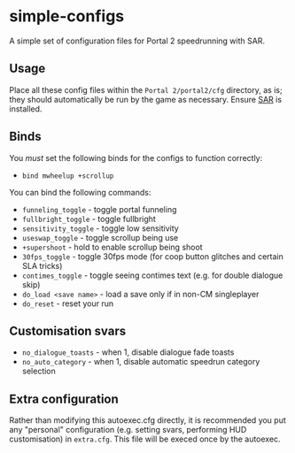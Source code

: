 # simple-configs

A simple set of configuration files for Portal 2 speedrunning with SAR.

## Usage

Place all these config files within the `Portal 2/portal2/cfg` directory, as is;
they should automatically be run by the game as necessary. Ensure [SAR] is
installed.

[SAR]: https://github.com/p2sr/SourceAutoRecord

## Binds

You *must* set the following binds for the configs to function
correctly:
- `bind mwheelup +scrollup`

You can bind the following commands:
- `funneling_toggle` - toggle portal funneling
- `fullbright_toggle` - toggle fullbright
- `sensitivity_toggle` - toggle low sensitivity
- `useswap_toggle` - toggle scrollup being use
- `+supershoot` - hold to enable scrollup being shoot
- `30fps_toggle` - toggle 30fps mode (for coop button glitches and certain SLA tricks)
- `contimes_toggle` - toggle seeing contimes text (e.g. for double dialogue skip)
- `do_load <save name>` - load a save only if in non-CM singleplayer
- `do_reset` - reset your run

## Customisation svars

- `no_dialogue_toasts`  - when 1, disable dialogue fade toasts
- `no_auto_category`    - when 1, disable automatic speedrun category selection

## Extra configuration

Rather than modifying this autoexec.cfg directly, it is recommended you
put any "personal" configuration (e.g. setting svars, performing HUD
customisation) in `extra.cfg`. This file will be execed once by the
autoexec.

